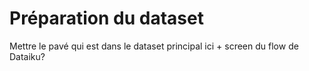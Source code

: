 # Préparation du dataset

Mettre le pavé qui est dans le dataset principal ici + screen du flow de Dataiku?
